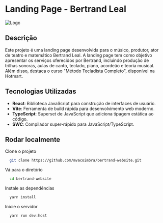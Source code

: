 # Landing Page - Bertrand Leal

![Logo](https://github.com/user-attachments/assets/6cf5f903-a701-428f-a16c-7faca2aab8cd)

## Descrição

Este projeto é uma landing page desenvolvida para o músico, produtor, ator de teatro e matemático Bertrand Leal. A landing page tem como objetivo apresentar os serviços oferecidos por Bertrand, incluindo produção de trilhas sonoras, aulas de canto, teclado, piano, acordeão e teoria musical. Além disso, destaca o curso "Método Tecladista Completo", disponível na Hotmart.
## Tecnologias Utilizadas

- **React**: Biblioteca JavaScript para construção de interfaces de usuário.
- **Vite**: Ferramenta de build rápida para desenvolvimento web moderno.
- **TypeScript**: Superset de JavaScript que adiciona tipagem estática ao código.
- **SWC**: Compilador super-rápido para JavaScript/TypeScript.
## Rodar localmente
Clone o projeto

```bash
  git clone https://github.com/mvacoimbra/bertrand-website.git
```

Vá para o diretório

```bash
  cd bertrand-website
```

Instale as dependências

```bash
  yarn install
```

Inicie o servidor

```bash
  yarn run dev:host
```

